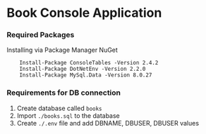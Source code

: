 ﻿# Book Console Application

### Required Packages

Installing via Package Manager NuGet

```
    Install-Package ConsoleTables -Version 2.4.2
    Install-Package DotNetEnv -Version 2.2.0
    Install-Package MySql.Data -Version 8.0.27
```

### Requirements for DB connection

1. Create database called `books`
2. Import `./books.sql` to the database
3. Create `./.env` file and add DBNAME, DBUSER, DBUSER values
